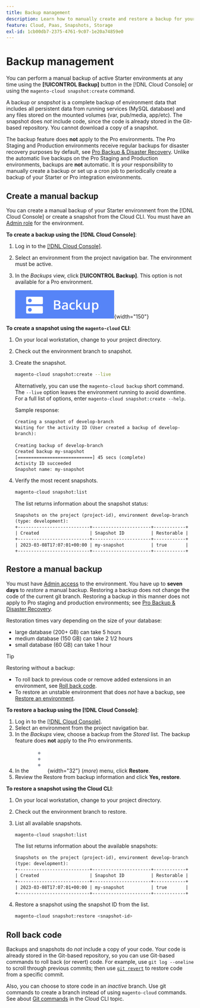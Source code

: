 ```yaml
---
title: Backup management
description: Learn how to manually create and restore a backup for your Adobe Commerce on cloud infrastructure project.
feature: Cloud, Paas, Snapshots, Storage
exl-id: 1cb00db7-2375-4761-9c07-1e20a74859e0
---
```

# Backup management

You can perform a manual backup of active Starter environments at any time using the **[!UICONTROL Backup]** button in the [!DNL Cloud Console] or using the `magento-cloud snapshot:create` command.

A backup or _snapshot_ is a complete backup of environment data that includes all persistent data from running services (MySQL database) and any files stored on the mounted volumes (var, pub/media, app/etc). The snapshot does _not_ include code, since the code is already stored in the Git-based repository. You cannot download a copy of a snapshot.

The backup feature does **not** apply to the Pro environments. The Pro Staging and Production environments receive regular backups for disaster recovery purposes by default, see [Pro Backup & Disaster Recovery](../architecture/pro-architecture.md#backup-and-disaster-recovery). Unlike the automatic live backups on the Pro Staging and Production environments, backups are **not** automatic. It is _your_ responsibility to manually create a backup or set up a cron job to periodically create a backup of your Starter or Pro integration environments.

## Create a manual backup

You can create a manual backup of your Starter environment from the [!DNL Cloud Console] or create a snapshot from the Cloud CLI. You must have an [Admin role](../project/user-access.md) for the environment.

**To create a backup using the [!DNL Cloud Console]**:

1. Log in to the [[!DNL Cloud Console]](https://console.adobecommerce.com).
1. Select an environment from the project navigation bar. The environment must be active.
1. In the _Backups_ view, click **[!UICONTROL Backup]**. This option is not available for a Pro environment.

   ![Backup](../../assets/button-backup.png){width="150"}

**To create a snapshot using the `magento-cloud` CLI**:

1. On your local workstation, change to your project directory.
1. Check out the environment branch to snapshot.
1. Create the snapshot.

   ```bash
   magento-cloud snapshot:create --live
   ```

   Alternatively, you can use the `magento-cloud backup` short command. The `--live` option leaves the environment running to avoid downtime. For a full list of options, enter `magento-cloud snapshot:create --help`.

   Sample response:

   ```terminal
   Creating a snapshot of develop-branch
   Waiting for the activity ID (User created a backup of develop-branch):

   Creating backup of develop-branch
   Created backup my-snapshot
   [============================] 45 secs (complete)
   Activity ID succeeded
   Snapshot name: my-snapshot
   ```

1. Verify the most recent snapshots.

   ```bash
   magento-cloud snapshot:list
   ```

   The list returns information about the snapshot status:

   ```terminal
   Snapshots on the project (project-id), environment develop-branch (type: development):
   +---------------------------+----------------------+------------+
   | Created                   | Snapshot ID          | Restorable |
   +---------------------------+----------------------+------------+
   | 2023-03-08T17:07:01+00:00 | my-snapshot          | true       |
   +---------------------------+----------------------+------------+
   ```

## Restore a manual backup

You must have [Admin access](../project/user-access.md) to the environment. You have up to **seven days** to _restore_ a manual backup. Restoring a backup does not change the code of the current git branch. Restoring a backup in this manner does not apply to Pro staging and production environments; see [Pro Backup & Disaster Recovery](../architecture/pro-architecture.md#backup-and-disaster-recovery).

Restoration times vary depending on the size of your database:

- large database (200+ GB) can take 5 hours
- medium database (150 GB) can take 2 1/2 hours
- small database (60 GB) can take 1 hour

>[!TIP]
>
>Restoring without a backup:
>
>- To roll back to previous code or remove added extensions in an environment, see [Roll back code](#roll-back-code).
>- To restore an unstable environment that does _not_ have a backup, see [Restore an environment](../development/restore-environment.md).

**To restore a backup using the [!DNL Cloud Console]**:

1. Log in to the [[!DNL Cloud Console]](https://console.adobecommerce.com).
1. Select an environment from the project navigation bar.
1. In the _Backups_ view, choose a backup from the _Stored_ list. The backup feature does **not** apply to the Pro environments.
1. In the ![More](../../assets/icon-more.png){width="32"} (_more_) menu, click **Restore**.
1. Review the Restore from backup information and click **Yes, restore**.

**To restore a snapshot using the Cloud CLI**:

1. On your local workstation, change to your project directory.
1. Check out the environment branch to restore.
1. List all available snapshots.

   ```bash
   magento-cloud snapshot:list
   ```

   The list returns information about the available snapshots:

   ```terminal
   Snapshots on the project (project-id), environment develop-branch (type: development):
   +---------------------------+----------------------+------------+
   | Created                   | Snapshot ID          | Restorable |
   +---------------------------+----------------------+------------+
   | 2023-03-08T17:07:01+00:00 | my-snapshot          | true       |
   +---------------------------+----------------------+------------+
   ```

1. Restore a snapshot using the snapshot ID from the list.

   ```bash
   magento-cloud snapshot:restore <snapshot-id>
   ```

## Roll back code

Backups and snapshots do _not_ include a copy of your code. Your code is already stored in the Git-based repository, so you can use Git-based commands to roll back (or revert) code. For example, use `git log --oneline` to scroll through previous commits; then use [`git revert`](https://git-scm.com/docs/git-revert) to restore code from a specific commit.

Also, you can choose to store code in an _inactive_ branch. Use git commands to create a branch instead of using `magento-cloud` commands. See about [Git commands](../dev-tools/cloud-cli-overview.md#git-commands) in the Cloud CLI topic.
